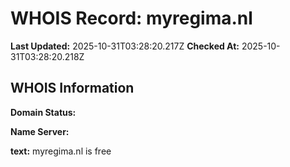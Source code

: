 # WHOIS Record: myregima.nl

**Last Updated:** 2025-10-31T03:28:20.217Z
**Checked At:** 2025-10-31T03:28:20.218Z

## WHOIS Information

**Domain Status:** 

**Name Server:** 

**text:** myregima.nl is free

